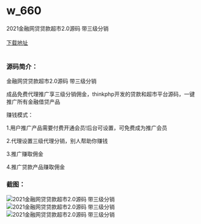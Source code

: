 # w_660
2021金融网贷贷款超市2.0源码 带三级分销
<br/></br>
[下载地址](https://www.uuid2.com/660.html "下载地址")
<br/></br>
<h3>源码简介：</h3>
<p>金融网贷贷款超市2.0源码 带三级分销<p>
<p>成品免费代理推广享三级分销佣金，thinkphp开发的贷款和超市平台源码，一键推广所有金融借贷产品<p>
<p>赚钱模式：<p>
<p>1.用户推广产品需要付费开通会员!后台可设置，可免费成为推广会员<p>
<p>2.代理设置三级代理分销，别人帮助你赚钱<p>
<p>3.推广赚取佣金<p>
<p>4.推广贷款产品赚取佣金<p>
<h3>截图：</h3>
<img src="https://www.uuid2.com/wp-content/uploads/img/202105/74e3b63551.jpg" alt="2021金融网贷贷款超市2.0源码 带三级分销"><img src="https://www.uuid2.com/wp-content/uploads/img/202105/e6e4d39350.jpg" alt="2021金融网贷贷款超市2.0源码 带三级分销"><img src="https://www.uuid2.com/wp-content/uploads/img/202105/a30a4dc522.jpg" alt="2021金融网贷贷款超市2.0源码 带三级分销">
